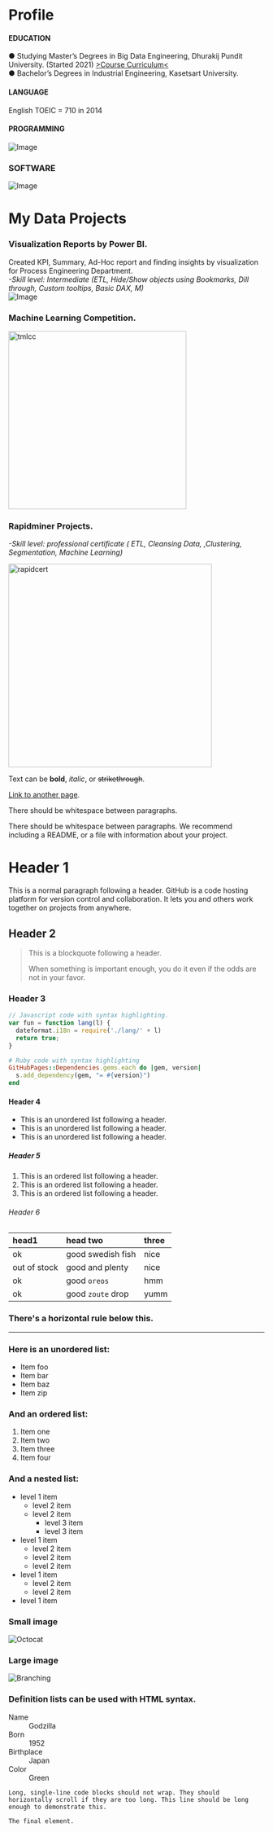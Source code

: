 # Profile<br />

#### EDUCATION<br /> 
● Studying Master’s Degrees in Big Data Engineering, Dhurakij Pundit University. (Started 2021) [>Course Curriculum<](https://cite.dpu.ac.th/bigdata/master-bigdata/structure-bigdata.html)<br />
● Bachelor’s Degrees in Industrial Engineering, Kasetsart University.<br />
#### LANGUAGE<br />
English TOEIC = 710 in 2014<br />
#### PROGRAMMING<br />
![Image](https://github.com/Pakkawatk/portfolio/blob/gh-pages/img/prog.png?raw=true)<br />
### SOFTWARE<br />
![Image](https://github.com/Pakkawatk/portfolio/blob/gh-pages/img/sw.png?raw=true)<br />
# My Data Projects<br />
### Visualization Reports by Power BI.<br /> 
Created KPI, Summary, Ad-Hoc report and finding insights by visualization for Process Engineering Department.<br />
_-Skill level: Intermediate (ETL, Hide/Show objects using Bookmarks, Dill through, Custom tooltips, Basic DAX, M)_<br />
![Image](https://github.com/Pakkawatk/portfolio/blob/gh-pages/img/pbi.png?raw=true)<br />
### Machine Learning Competition.<br /> 

<img src="https://github.com/Pakkawatk/portfolio/blob/gh-pages/img/tmlcc.jpg?raw=true" alt="tmlcc" width="350"/><br />


### Rapidminer Projects.<br />
_-Skill level: professional certificate ( ETL, Cleansing Data, ,Clustering, Segmentation, Machine Learning)_<br /> 

<img src="https://github.com/Pakkawatk/portfolio/blob/gh-pages/img/rapidcert.jpg?raw=true" alt="rapidcert" width="400"/><br />


Text can be **bold**, _italic_, or ~~strikethrough~~.

[Link to another page](./another-page.html).

There should be whitespace between paragraphs.

There should be whitespace between paragraphs. We recommend including a README, or a file with information about your project.

# Header 1

This is a normal paragraph following a header. GitHub is a code hosting platform for version control and collaboration. It lets you and others work together on projects from anywhere.

## Header 2

> This is a blockquote following a header.
>
> When something is important enough, you do it even if the odds are not in your favor.

### Header 3

```js
// Javascript code with syntax highlighting.
var fun = function lang(l) {
  dateformat.i18n = require('./lang/' + l)
  return true;
}
```

```ruby
# Ruby code with syntax highlighting
GitHubPages::Dependencies.gems.each do |gem, version|
  s.add_dependency(gem, "= #{version}")
end
```

#### Header 4

*   This is an unordered list following a header.
*   This is an unordered list following a header.
*   This is an unordered list following a header.

##### Header 5

1.  This is an ordered list following a header.
2.  This is an ordered list following a header.
3.  This is an ordered list following a header.

###### Header 6

| head1        | head two          | three |
|:-------------|:------------------|:------|
| ok           | good swedish fish | nice  |
| out of stock | good and plenty   | nice  |
| ok           | good `oreos`      | hmm   |
| ok           | good `zoute` drop | yumm  |

### There's a horizontal rule below this.

* * *

### Here is an unordered list:

*   Item foo
*   Item bar
*   Item baz
*   Item zip

### And an ordered list:

1.  Item one
1.  Item two
1.  Item three
1.  Item four

### And a nested list:

- level 1 item
  - level 2 item
  - level 2 item
    - level 3 item
    - level 3 item
- level 1 item
  - level 2 item
  - level 2 item
  - level 2 item
- level 1 item
  - level 2 item
  - level 2 item
- level 1 item

### Small image

![Octocat](https://github.githubassets.com/images/icons/emoji/octocat.png)

### Large image

![Branching](https://guides.github.com/activities/hello-world/branching.png)


### Definition lists can be used with HTML syntax.

<dl>
<dt>Name</dt>
<dd>Godzilla</dd>
<dt>Born</dt>
<dd>1952</dd>
<dt>Birthplace</dt>
<dd>Japan</dd>
<dt>Color</dt>
<dd>Green</dd>
</dl>

```
Long, single-line code blocks should not wrap. They should horizontally scroll if they are too long. This line should be long enough to demonstrate this.
```

```
The final element.
```
